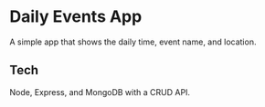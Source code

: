 # Daily Events App
A simple app that shows the daily time, event name, and location. 

## Tech 
Node, Express, and MongoDB with a CRUD API. 

